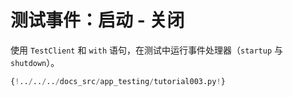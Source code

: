 # 测试事件：启动 - 关闭

使用 `TestClient` 和 `with` 语句，在测试中运行事件处理器（`startup` 与 `shutdown`）。

```Python hl_lines="9-12  20-24"
{!../../../docs_src/app_testing/tutorial003.py!}
```
